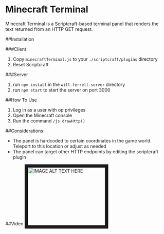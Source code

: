 # Minecraft Terminal
Minecraft Terminal is a Scriptcraft-based terminal panel that renders the text returned from an HTTP GET request.

##Installation

###Client
1. Copy `minecraftTerminal.js` to your `./scriptcraft/plugins` directory
2. Reset Scriptcraft

###Server
1. run `npm install` in the `will-ferrell-server` directory
2. run `npm start` to start the server on port 3000

##How To Use
1. Log in as a user with op privileges
2. Open the Minecraft console
3. Run the command `/js drawHttp()`

##Considerations
* The panel is hardcoded to certain coordinates in the game world. Teleport to this location or adjust as needed
* The panel can target other HTTP endpoints by editing the scriptcraft plugin

##Video
<a href="http://www.youtube.com/watch?feature=player_embedded&v=jO0DWYVOhSc
" target="_blank"><img src="http://img.youtube.com/vi/YOUTUBE_VIDEO_ID_HERE/0.jpg" 
alt="IMAGE ALT TEXT HERE" width="240" height="180" border="10" /></a>
